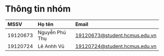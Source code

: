 # Thông tin nhóm

|MSSV|Họ tên|Email|
|:---|:---|:---|
|19120673|Nguyễn Phú Thụ|19120673@student.hcmus.edu.vn
|19120724|Lê Anhh Vũ|19120724@student.hcmus.edu.vn
